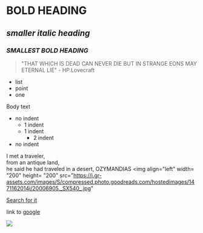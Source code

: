 # **BOLD HEADING**
## _smaller italic heading_
### **_SMALLEST BOLD HEADING_**

> "THAT WHICH IS DEAD CAN NEVER DIE BUT IN STRANGE EONS MAY ETERNAL LIE" - HP.Lovecraft
* list
* point
* one

Body text 

* no indent
	* 1 indent
	* 1 indent  
		* 2 indent  
* no indent  

I met a traveler,  
from an antique land,  
he said he had traveled in a desert, 
OZYMANDIAS
<img align="left" width= "200" height= "200" src="https://i.gr-assets.com/images/S/compressed.photo.goodreads.com/hostedimages/1471162014i/20006905._SX540_.jpg"

[Search for it](http://www.google.com)

link to [google][google-link]

[google-link]: http://www.google.com

<p allign="centre"> 
<img src="https://releaseyourkraken.com/wp-content/uploads/2017/04/cthulhu-rising.jpg">
</p>

